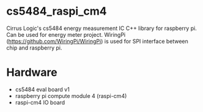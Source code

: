# cs5484_raspi_cm4
Cirrus Logic's cs5484 energy measurement IC C++ library for raspberry pi. Can be used for energy meter project. WiringPi (https://github.com/WiringPi/WiringPi) is used for SPI interface between chip and raspberry pi.<br />

# Hardware
- cs5484 eval board v1
- raspberry pi compute module 4 (raspi-cm4)
- raspi-cm4 IO board

